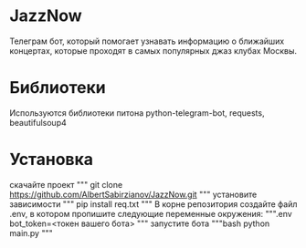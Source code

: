 # JazzNow
Телеграм бот, который помогает узнавать информацию о ближайших концертах, которые проходят в самых популярных джаз клубах Москвы.
# Библиотеки
Используются библиотеки питона python-telegram-bot, requests, beautifulsoup4
# Установка
скачайте проект
"""
git clone https://github.com/AlbertSabirzianov/JazzNow.git
"""
установите зависимости
"""
pip install req.txt
"""
В корне репозитория создайте файл .env, в котором пропишите следующие переменные окружения:
""".env
bot_token=<токен вашего бота>
"""
запустите бота
"""bash
python main.py
"""
